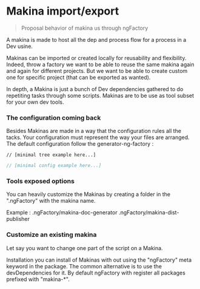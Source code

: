  # Makina import/export

> Proposal behavior of makina us through ngFactory

A makina is made to host all the dep and process flow for a process in a Dev usine.

Makinas can be imported or created locally for reusability and flexibility. Indeed, throw a factory we want to be able to reuse the same makina again and again for different projects. But we want to be able to create custom one for specific project (that can be exported as wanted).

In depth, a Makina is just a bunch of Dev dependencies gathered to do repetiting tasks through some scripts. Makinas are to be use as tool subset for your own dev tools.

### The configuration coming back

Besides Makinas are made in a way that the configuration rules all the tacks.
Your configuration must represent the way your files are arranged.
The default configuration follow the generator-ng-factory  :

```
// [minimal tree example here...]
```

```js
// [minimal config example here...]
```

### Tools exposed options

You can heavily customize the Makinas by creating a folder in the ".ngFactory" with the makina name.

Example : .ngFactory/makina-doc-generator
.ngFactory/makina-dist-publisher


### Customize an existing makina

Let say you want to change one part of the script on a Makina.

Installation you can install of Makinas with out using the "ngFactory" meta keyword in the package. The common alternative is to use the devDependencies for it. By default ngFactory with register all packages prefixed with "makina-*".

